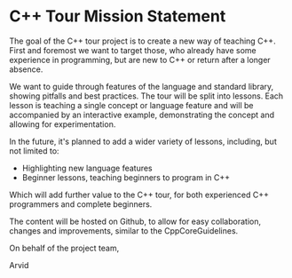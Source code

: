 # C++ Tour Mission Statement

The goal of the C++ tour project is to create a new way of teaching C++.
First and foremost we want to target those, who already have some experience
in programming, but are new to C++ or return after a longer absence.

We want to guide through features of the language and standard library, showing
pitfalls and best practices. The tour will be split into lessons. Each lesson
is teaching a single concept or language feature and will be accompanied by an
interactive example, demonstrating the concept and allowing for experimentation.

In the future, it's planned to add a wider variety of lessons, including, but
not limited to:
  - Highlighting new language features
  - Beginner lessons, teaching beginners to program in C++

Which will add further value to the C++ tour, for both experienced C++
programmers and complete beginners.

The content will be hosted on Github, to allow for easy collaboration, changes
and improvements, similar to the CppCoreGuidelines.


On behalf of the project team,

Arvid
